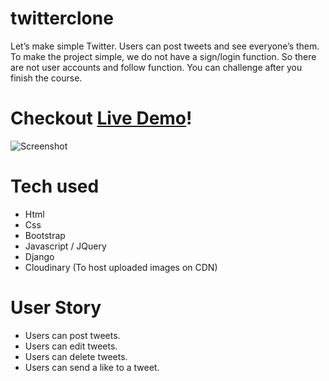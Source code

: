 # twitterclone
Let’s make simple Twitter. Users can post tweets and see everyone’s them.
To make the project simple, we do not have a sign/login function.
So there are not user accounts and follow function. You can challenge after you finish the course.

# Checkout [Live Demo](https://twitter-mohamed123.herokuapp.com/)!

![Screenshot](<img width="1434" alt="Screenshot 2022-01-06 at 8 35 48 AM" src="https://user-images.githubusercontent.com/63940676/148417681-e1a6b62b-0bd7-46e3-bb87-9be712cb43b3.png">)


# Tech used

* Html
* Css
* Bootstrap
* Javascript / JQuery
* Django
* Cloudinary (To host uploaded images on CDN)

# User Story

* Users can post tweets.
* Users can edit tweets.
* Users can delete tweets.
* Users can send a like to a tweet.
